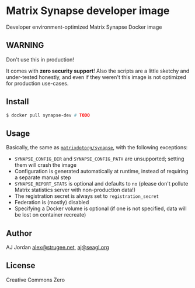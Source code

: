 # Matrix Synapse developer image

Developer environment-optimized Matrix Synapse Docker image

## WARNING

Don't use this in production!

It comes with **zero security support**! Also the scripts are a little sketchy and under-tested honestly, and even if they weren't this image is not optimized for production use-cases.

## Install

```bash
$ docker pull synapse-dev # TODO
```

## Usage

Basically, the same as [`matrixdotorg/synapse`](https://hub.docker.com/r/matrixdotorg/synapse), with the following exceptions:

* `SYNAPSE_CONFIG_DIR` and `SYNAPSE_CONFIG_PATH` are unsupported; setting them will crash the image
* Configuration is generated automatically at runtime, instead of requiring a separate manual step
* `SYNAPSE_REPORT_STATS` is optional and defaults to `no` (please don't pollute Matrix statistics server with non-production data!)
* The registration secret is always set to `registration_secret`
* Federation is (mostly) disabled
* Specifying a Docker volume is optional (if one is not specified, data will be lost on container recreate)

## Author

AJ Jordan <alex@strugee.net>, <aj@seagl.org>

## License

Creative Commons Zero
